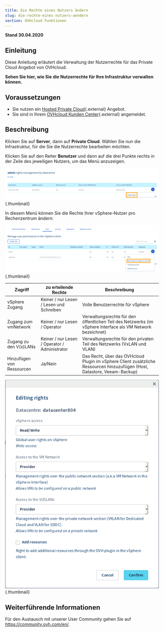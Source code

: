 ```yaml
---
title: Die Rechte eines Nutzers ändern
slug: die-rechte-eines-nutzers-aendern
section: OVHcloud Funktionen
---
```


**Stand 30.04.2020**

## Einleitung

Diese Anleitung erläutert die Verwaltung der Nutzerrechte für das Private Cloud Angebot von OVHcloud.

**Sehen Sie hier, wie Sie die Nutzerrechte für Ihre Infrastruktur verwalten können.**

## Voraussetzungen

* Sie nutzen ein [Hosted Private Cloud](https://www.ovhcloud.com/de/enterprise/products/hosted-private-cloud/){.external} Angebot.
* Sie sind in Ihrem [OVHcloud Kunden Center](https://www.ovh.com/auth/?action=gotomanager){.external} angemeldet.

## Beschreibung

Klicken Sie auf **Server**, dann auf **Private Cloud**. Wählen Sie nun die Infrastruktur, für die Sie die Nutzerrechte bearbeiten möchten.

Klicken Sie auf den Reiter **Benutzer** und dann auf die drei Punkte rechts in der Zeile des jeweiligen Nutzers, um das Menü anzuzeigen.

![Die Rechte für jedes Rechenzentrum anzeigen / ändern](images/user_rights_1.png){.thumbnail}

In diesem Menü können Sie die Rechte Ihrer vSphere-Nutzer pro Rechenzentrum ändern:

![Die Rechte ändern](images/user_rights_2.png){.thumbnail}

| Zugriff  | zu erteilende Rechte | Beschreibung |
|---|---|---|
| vSphere Zugang | Keiner / nur Lesen / Lesen und Schreiben | Volle Benutzerrechte für vSphere |
| Zugang zum vmNetwork | Keiner / nur Lesen / Operator | Verwaltungsrechte für den öffentlichen Teil des Netzwerks (im vSphere Interface als VM Network bezeichnet) |
| Zugang zu den V(x)LANs | Keiner / nur Lesen / Operator / Administrator | Verwaltungsrechte für den privaten Teil des Netzwerks (VxLAN und VLAN) |
| Hinzufügen von Ressourcen | Ja/Nein | Das Recht, über das OVHcloud Plugin im vSphere Client zusätzliche Ressourcen hinzuzufügen (Host, Datastore, Veeam-Backup) |

![Die Rechte ändern](images/user_rights_3.png){.thumbnail}

## Weiterführende Informationen

Für den Austausch mit unserer User Community gehen Sie auf <https://community.ovh.com/en/>.
